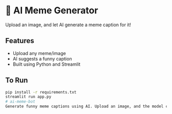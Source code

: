 # 🤖 AI Meme Generator

Upload an image, and let AI generate a meme caption for it!

## Features
- Upload any meme/image
- AI suggests a funny caption
- Built using Python and Streamlit

## To Run
```bash
pip install -r requirements.txt
streamlit run app.py
# ai-meme-bot
Generate funny meme captions using AI. Upload an image, and the model comes up with clever/funny text based on its content.
